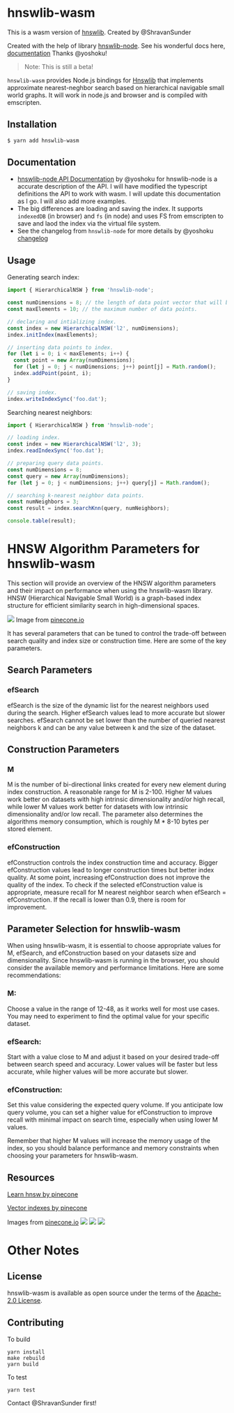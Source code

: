 # hnswlib-wasm

This is a wasm version of [hnswlib](https://github.com/nmslib/hnswlib). Created by @ShravanSunder

Created with the help of library [hnswlib-node](https://github.com/yoshoku/hnswlib-node/).  See his wonderful docs here, [documentation](https://yoshoku.github.io/hnswlib-node/doc/) Thanks @yoshoku! 

> Note:  This is still a beta!


`hnswlib-wasm` provides Node.js bindings for [Hnswlib](https://github.com/nmslib/hnswlib)
that implements approximate nearest-neghbor search based on
hierarchical navigable small world graphs.  It will work in node.js and browser and is compiled with emscripten.

## Installation

```sh
$ yarn add hnswlib-wasm
```

## Documentation

* [hnswlib-node API Documentation](https://yoshoku.github.io/hnswlib-node/doc/) by @yoshoku for hnswlib-node is a accurate description of the API.  I will have modified the typescript definitions the API to work with wasm.  I will update this documentation as I go.  I will also add more examples.
* The big differences are loading and saving the index.  It supports `indexedDB` (in browser) and `fs` (in node) and uses FS from emscripten to save and laod the index via the virtual file system.
* See the changelog from `hnswlib-node` for more details by @yoshoku [changelog](./CHANGELOG.md)

## Usage

Generating search index:

```typescript
import { HierarchicalNSW } from 'hnswlib-node';

const numDimensions = 8; // the length of data point vector that will be indexed.
const maxElements = 10; // the maximum number of data points.

// declaring and intializing index.
const index = new HierarchicalNSW('l2', numDimensions);
index.initIndex(maxElements);

// inserting data points to index.
for (let i = 0; i < maxElements; i++) {
  const point = new Array(numDimensions);
  for (let j = 0; j < numDimensions; j++) point[j] = Math.random();
  index.addPoint(point, i);
}

// saving index.
index.writeIndexSync('foo.dat');
```

Searching nearest neighbors:

```typescript
import { HierarchicalNSW } from 'hnswlib-node';

// loading index.
const index = new HierarchicalNSW('l2', 3);
index.readIndexSync('foo.dat');

// preparing query data points.
const numDimensions = 8;
const query = new Array(numDimensions);
for (let j = 0; j < numDimensions; j++) query[j] = Math.random();

// searching k-nearest neighbor data points.
const numNeighbors = 3;
const result = index.searchKnn(query, numNeighbors);

console.table(result);
```

# HNSW Algorithm Parameters for hnswlib-wasm
This section will provide an overview of the HNSW algorithm parameters and their impact on performance when using the hnswlib-wasm library. 
HNSW (Hierarchical Navigable Small World) is a graph-based index structure for efficient similarity search in high-dimensional spaces. 

![](https://d33wubrfki0l68.cloudfront.net/1fcaebe70c031d408ae082da355bfe0c6ecc04ac/ba768/images/similarity-search-indexes16.jpg) Image from [pinecone.io](https://www.pinecone.io/learn/hnsw/)


It has several parameters that can be tuned to control the trade-off between search quality and index size or construction time. Here are some of the key parameters.

## Search Parameters
### efSearch
efSearch is the size of the dynamic list for the nearest neighbors used during the search. Higher efSearch values lead to more accurate but slower searches. efSearch cannot be set lower than the number of queried nearest neighbors k and can be any value between k and the size of the dataset.

## Construction Parameters
### M
M is the number of bi-directional links created for every new element during index construction. A reasonable range for M is 2-100. Higher M values work better on datasets with high intrinsic dimensionality and/or high recall, while lower M values work better for datasets with low intrinsic dimensionality and/or low recall. The parameter also determines the algorithms memory consumption, which is roughly M * 8-10 bytes per stored element.

### efConstruction
efConstruction controls the index construction time and accuracy. Bigger efConstruction values lead to longer construction times but better index quality. At some point, increasing efConstruction does not improve the quality of the index. To check if the selected efConstruction value is appropriate, measure recall for M nearest neighbor search when efSearch = efConstruction. If the recall is lower than 0.9, there is room for improvement.

## Parameter Selection for hnswlib-wasm

When using hnswlib-wasm, it is essential to choose appropriate values for M, efSearch, and efConstruction based on your datasets size and dimensionality. Since hnswlib-wasm is running in the browser, you should consider the available memory and performance limitations. Here are some recommendations:

### M: 
Choose a value in the range of 12-48, as it works well for most use cases. You may need to experiment to find the optimal value for your specific dataset.

### efSearch: 
Start with a value close to M and adjust it based on your desired trade-off between search speed and accuracy. Lower values will be faster but less accurate, while higher values will be more accurate but slower.

### efConstruction: 
Set this value considering the expected query volume. If you anticipate low query volume, you can set a higher value for efConstruction to improve recall with minimal impact on search time, especially when using lower M values.

Remember that higher M values will increase the memory usage of the index, so you should balance performance and memory constraints when choosing your parameters for hnswlib-wasm.

## Resources

[Learn hnsw by pinecone](https://www.pinecone.io/learn/hnsw/)

[Vector indexes by pinecone](https://www.pinecone.io/learn/vector-indexes/)

Images from [pinecone.io](https://www.pinecone.io/learn/hnsw/)
![](https://d33wubrfki0l68.cloudfront.net/f8df59c49b28522dea11e4293307af2e4f8d97ed/a6992/images/hnsw-9.jpg)
![](https://d33wubrfki0l68.cloudfront.net/e5194e6f5b1aad4b940e0d3f1957b71bf6c2f25b/40135/images/hnsw-10.jpg)
![](https://d33wubrfki0l68.cloudfront.net/1b0b0b0b5b1b0b0b0b0b0b0b0b0b0b0b0b0b0b0b/40135/images/hnsw-11.jpg)

# Other Notes
## License

hnswlib-wasm is available as open source under the terms of the [Apache-2.0 License](https://www.apache.org/licenses/LICENSE-2.0).

## Contributing

To build
```
yarn install
make rebuild
yarn build
```

To test
```
yarn test
```


Contact @ShravanSunder first!